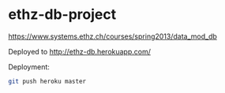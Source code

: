 ethz-db-project
===============

https://www.systems.ethz.ch/courses/spring2013/data_mod_db

Deployed to http://ethz-db.herokuapp.com/

Deployment:

```sh
git push heroku master
```
